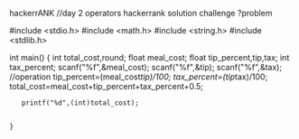 hackerrANK
//day 2 operators hackerrank solution challenge ?problem 


#include <stdio.h>
#include <math.h>
#include <string.h>
#include <stdlib.h>

int main()
    {
       int total_cost,round;
       float meal_cost;
       float tip_percent,tip,tax;
       int tax_percent;
       scanf("%f",&meal_cost);
       scanf("%f",&tip); 
       scanf("%f",&tax);  
       //operation
       tip_percent=(meal_cost*tip)/100;
       tax_percent=(tip*tax)/100;
       total_cost=meal_cost+tip_percent+tax_percent+0.5;
    
       printf("%d",(int)total_cost);
       
       
    }
